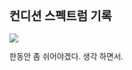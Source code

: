 ## 컨디션 스펙트럼 기록

<img src="https://github.com/BanBanMapMaker/BanBanMapMaker/assets/101504006/550f6ae5-c290-4139-b465-13a7c37f292b">

한동안 좀 쉬어야겠다. 생각 하면서.
